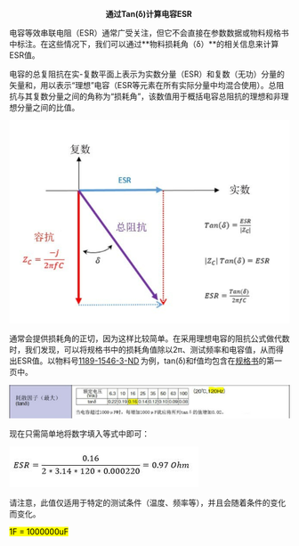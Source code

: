                                             **通过Tan(δ)计算电容ESR**

电容等效串联电阻（ESR）通常广受关注，但它不会直接在参数数据或物料规格书中标注。在这些情况下，我们可以通过**物料损耗角（δ）**的相关信息来计算ESR值。 

电容的总复阻抗在实-复数平面上表示为实数分量（ESR）和复数（无功）分量的矢量和，用以表示“理想”电容（ESR等元素在所有实际分量中均混合使用）。总阻抗与其复数分量之间的角称为“损耗角”，该数值用于概括电容总阻抗的理想和非理想分量之间的比值。

![](https://raw.githubusercontent.com/ToiletBomber/pico_repo/master/picgo/Snipaste_2022-08-23_10-02-45.png)

通常会提供损耗角的正切，因为这样比较简单。在采用理想电容的阻抗公式做代数时，我们发现，可以将规格书中的损耗角值除以2π、测试频率和电容值，从而得出ESR值。以物料号[1189-1546-3-ND](https://www.digikey.cn/products/zh?WT.z_header=search_go&keywords=1189-1546-3-ND%20) 为例，tan(δ)和f值均包含在[规格书](http://www.rubycon.co.jp/en/catalog/e_pdfs/aluminum/e_yxj.pdf)的第一页中。

![](https://raw.githubusercontent.com/ToiletBomber/pico_repo/master/picgo/Snipaste_2022-08-23_10-04-17.png)

现在只需简单地将数字填入等式中即可：   

![](https://raw.githubusercontent.com/ToiletBomber/pico_repo/master/picgo/Snipaste_2022-08-23_10-04-52.png)

请注意，此值仅适用于特定的测试条件（温度、频率等），并且会随着条件的变化而变化。

<mark>1F = 1000000uF</mark>


